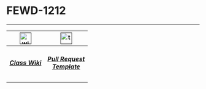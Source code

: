 # FEWD-1212
_____

<div align="center">

| <a href=""><img src="" alt="wiki" width="30px"></a> | <a href=""><img src="" alt="template" width="30px"></a> |
| :---: | :---: |
| <h5><a href="">Class Wiki</a></h5> | <h5><a href="">Pull Request <br /> Template</a></h5> |
  
</div>
